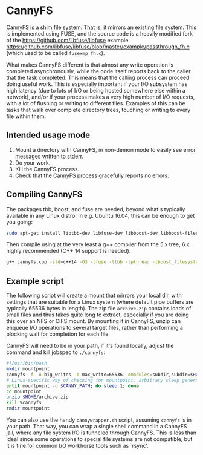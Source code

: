 # CannyFS

CannyFS is a shim file system. That is, it mirrors an existing file system. This is implemented using FUSE, and the source code is a heavily
modified fork of the https://github.com/libfuse/libfuse example https://github.com/libfuse/libfuse/blob/master/example/passthrough_fh.c (which used to be called `fusexmp_fh.c`).

What makes CannyFS different is that almost any write operation is completed asynchronously, while the code itself reports back
to the caller that the task completed. This means that the calling process can proceed doing useful work. This is especially important
if your I/O subsystem has high latency (due to lots of I/O or being hosted somewhere else within a network), and/or if your process
makes a very high number of I/O requests, with a lot of flushing or writing to different files. Examples of this can be tasks that walk over
complete directory trees, touching or writing to every file within them.

## Intended usage mode

1. Mount a directory with CannyFS, in non-demon mode to easily see error messages written to stderr.
2. Do your work.
3. Kill the CannyFS process.
4. Check that the CannyFS process gracefully reports no errors.

## Compiling CannyFS
The packages tbb, boost, and fuse are needed, beyond what's typically available in any Linux distro. In e.g. Ubuntu 16.04, this can be enough to get you going:

```bash
sudo apt-get install libtbb-dev libfuse-dev libboost-dev libboost-filesystem-dev libboost-system-dev
```

Then compile using at the very least a g++ compiler from the 5.x tree, 6.x highly recommended (C++ 14 support is needed).

```bash
g++ cannyfs.cpp -std=c++14 -O3 -lfuse -ltbb -lpthread -lboost_filesystem -lboost_system -D_FILE_OFFSET_BITS=64 -o cannyfs
```

## Example script
The following script will create a mount that mirrors your local dir, with settings that are suitable for a Linux system
(where default pipe buffers are typically 65536 bytes in length). The zip file `archive.zip` contains loads of small files and thus takes
quite long to extract, especially if you are doing this over an NFS or CIFS mount. By mounting it in CannyFS, unzip can enqueue I/O operations
to several target files, rather than performing a blocking wait for completion for each file.

CannyFS will need to be in your path, if it's found locally, adjust the command and kill jobspec to `./cannyfs`:

```bash
#!/usr/bin/bash
mkdir mountpoint
cannyfs -f -o big_writes -o max_write=65536 -omodules=subdir,subdir=$HOME mountpoint &
# Linux-specific way of checking for mountpoint, arbitrary sleep generally works fine as well
until mountpoint -q $CANNY_PATH; do sleep 1; done
cd mountpoint
unzip $HOME/archive.zip
kill %cannyfs
rmdir mountpoint
```

You can also use the handy `cannywrapper.sh` script, assuming `cannyfs` is in your path. That way, you can wrap a single shell command in a CannyFS jail,
where any file system I/O is tunneled through CannyFS. This is less than ideal since some operations to special file systems are not compatible, but
it is fine for common I/O workhorse tools such as `rsync'.
